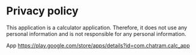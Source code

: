 # Privacy policy

This application is a calculator application.
Therefore, it does not use any personal information and is not responsible for any personal information.

App https://play.google.com/store/apps/details?id=com.chatram.calc_app
